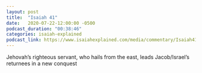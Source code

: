 ```yaml
---
layout: post
title:  "Isaiah 41"
date:   2020-07-22-12:00:00 -0500
podcast_duration: "00:38:46"
categories: isaiah-explained
podcast_link: https://www.isaiahexplained.com/media/commentary/Isaiah41.mp3
---
```

Jehovah’s righteous servant, who hails from the east, leads Jacob/Israel’s returnees in a new conquest
